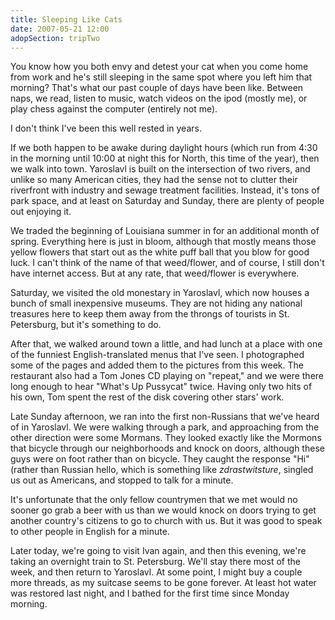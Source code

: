 ```yaml
---
title: Sleeping Like Cats
date: 2007-05-21 12:00
adopSection: tripTwo
---
```

You know how you both envy and detest your cat when you come home from work and he's still sleeping in the same spot where you left him that morning?  That's what our past couple of days have been like.  Between naps, we read, listen to music, watch videos on the ipod (mostly me), or play chess against the computer (entirely not me).

I don't think I've been this well rested in years.

If we both happen to be awake during daylight hours (which run from 4:30 in the morning until 10:00 at night this for North, this time of the year), then we walk into town.  Yaroslavl is built on the intersection of two rivers, and unlike so many American cities, they had the sense not to clutter their riverfront with industry and sewage treatment facilities.  Instead, it's tons of park space, and at least on Saturday and Sunday, there are plenty of people out enjoying it.

We traded the beginning of Louisiana summer in for an additional month of spring.  Everything here is just in bloom, although that mostly means those yellow flowers that start out as the white puff ball that you blow for good luck.  I can't think of the name of that weed/flower, and of course, I still don't have internet access.  But at any rate, that weed/flower is everywhere.

Saturday, we visited the old monestary in Yaroslavl, which now houses a bunch of small inexpensive museums.  They are not hiding any national treasures here to keep them away from the throngs of tourists in St. Petersburg, but it's something to do.

After that, we walked around town a little, and had lunch at a place with one of the funniest English-translated menus that I've seen.  I photographed some of the pages and added them to the pictures from this week.  The restaurant also had a Tom Jones CD playing on "repeat," and we were there long enough to hear "What's Up Pussycat" twice.  Having only two hits of his own, Tom spent the rest of the disk covering other stars' work.

Late Sunday afternoon, we ran into the first non-Russians that we've heard of in Yaroslavl.  We were walking through a park, and approaching from the other direction were some Mormans.  They looked exactly like the Mormons that bicycle through our neighborhoods and knock on doors, although these guys were on foot rather than on bicycle.  They caught the response "Hi" (rather than Russian hello, which is something like <i>zdrastwitsture</i>, singled us out as Americans, and stopped to talk for a minute.

It's unfortunate that the only fellow countrymen that we met would no sooner go grab a beer with us than we would knock on doors trying to get another country's citizens to go to church with us.  But it was good to speak to other people in English for a minute.

Later today, we're going to visit Ivan again, and then this evening, we're taking an overnight train to St. Petersburg.  We'll stay there most of the week, and then return to Yaroslavl.  At some point, I might buy a couple more threads, as my suitcase seems to be gone forever.  At least hot water was restored last night, and I bathed for the first time since Monday morning.

